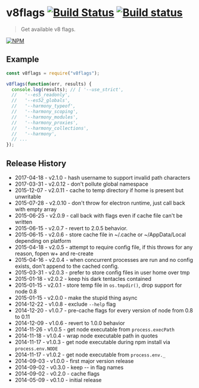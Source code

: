 # v8flags [![Build Status](https://secure.travis-ci.org/js-cli/js-v8flags.png)](http://travis-ci.org/js-cli/js-v8flags) [![Build status](https://ci.appveyor.com/api/projects/status/9psgmwayx9kpol1a?svg=true)](https://ci.appveyor.com/project/js-cli/js-v8flags)

> Get available v8 flags.

[![NPM](https://nodei.co/npm/v8flags.png)](https://nodei.co/npm/v8flags/)

## Example

```js
const v8flags = require("v8flags");

v8flags(function(err, results) {
  console.log(results); // [ '--use_strict',
  //   '--es5_readonly',
  //   '--es52_globals',
  //   '--harmony_typeof',
  //   '--harmony_scoping',
  //   '--harmony_modules',
  //   '--harmony_proxies',
  //   '--harmony_collections',
  //   '--harmony',
  // ...
});
```

## Release History

- 2017-04-18 - v2.1.0 - hash username to support invalid path characters
- 2017-03-31 - v2.0.12 - don't pollute global namespace
- 2015-12-07 - v2.0.11 - cache to temp directory if home is present but unwritable
- 2015-07-28 - v2.0.10 - don't throw for electron runtime, just call back with empty array
- 2015-06-25 - v2.0.9 - call back with flags even if cache file can't be written
- 2015-06-15 - v2.0.7 - revert to 2.0.5 behavior.
- 2015-06-15 - v2.0.6 - store cache file in ~/.cache or ~/AppData/Local depending on platform
- 2015-04-18 - v2.0.5 - attempt to require config file, if this throws for any reason, fopen w+ and re-create
- 2015-04-16 - v2.0.4 - when concurrent processes are run and no config exists, don't append to the cached config.
- 2015-03-31 - v2.0.3 - prefer to store config files in user home over tmp
- 2015-01-18 - v2.0.2 - keep his dark tentacles contained
- 2015-01-15 - v2.0.1 - store temp file in `os.tmpdir()`, drop support for node 0.8
- 2015-01-15 - v2.0.0 - make the stupid thing async
- 2014-12-22 - v1.0.8 - exclude `--help` flag
- 2014-12-20 - v1.0.7 - pre-cache flags for every version of node from 0.8 to 0.11
- 2014-12-09 - v1.0.6 - revert to 1.0.0 behavior
- 2014-11-26 - v1.0.5 - get node executable from `process.execPath`
- 2014-11-18 - v1.0.4 - wrap node executable path in quotes
- 2014-11-17 - v1.0.3 - get node executable during npm install via `process.env.NODE`
- 2014-11-17 - v1.0.2 - get node executable from `process.env._`
- 2014-09-03 - v1.0.0 - first major version release
- 2014-09-02 - v0.3.0 - keep -- in flag names
- 2014-09-02 - v0.2.0 - cache flags
- 2014-05-09 - v0.1.0 - initial release
